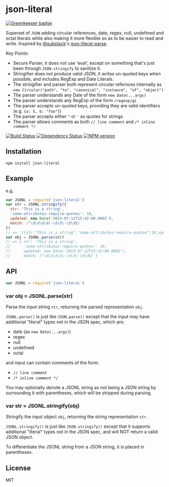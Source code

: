 # json-literal

[![Greenkeeper badge](https://badges.greenkeeper.io/ForbesLindesay/json-literal.svg)](https://greenkeeper.io/)

Superset of `JSON` adding circular references, date, regex, null, undefined and octal literals while also making it more flexible so as to be easier to read and write.  Inspired by [@substack](https://github.com/substack)'s [json-literal-parse](https://github.com/substack/json-literal-parse).

Key Points:

 - Secure Parser, it does not use 'eval', except on something that's just been through `JSON.stringify` to sanitize it.
 - Stringifier does not produce valid JSON, it writes un-quoted keys when possible, and includes RegExp and Date Literals.
 - The stringifier and parser both represent circular refernces internally as `new Circular("path", "to", "canonical", "instance", "of", "object")`
 - The parser understands any Date of the form `new Date(...args)`
 - The parser understands any RegExp of the form `/regexp/gi`
 - The parser accepts un-quoted keys, providing they are valid identifiers (e.g. `{a: 5, b: "foo"}`)
 - The parser accepts either `"` or `'` as quotes for strings
 - The parser allows comments as both `// line comment` and `/* inline comment */`

[![Build Status](https://img.shields.io/travis/ForbesLindesay/json-literal/master.svg)](https://travis-ci.org/ForbesLindesay/json-literal)
[![Dependency Status](https://img.shields.io/david/ForbesLindesay/json-literal.svg)](https://david-dm.org/ForbesLindesay/json-literal)
[![NPM version](https://img.shields.io/npm/v/json-literal.svg)](https://www.npmjs.com/package/json-literal)

## Installation

    npm install json-literal

## Example


e.g.

```js
var JSONL = require('json-literal')
var str = JSONL.stringify({
  str: 'This is a string',
  'some-attributes-require-quotes': 10,
  updated: new Date('2013-07-12T15:42:00.000Z'),
  match: /^\d\d\d\d\-\d\d\-\d\d$/
})
// => '({str:"This is a string","some-attributes-require-quotes":10,updated:new Date("2013-07-12T15:42:00.000Z"),match:/^\\d\\d\\d\\d\\-\\d\\d\\-\\d\\d$/})'
var obj = JSONL.parse(str)
// => { str: 'This is a string',
//      'some-attributes-require-quotes': 10,
//      updated: new Date('2013-07-12T15:42:00.000Z'),
//      match: /^\d\d\d\d\-\d\d\-\d\d$/ }
```

## API

```js
var JSONL = require('json-literal')
```

### var obj = JSONL.parse(str)

Parse the input string `str`, returning the parsed representation `obj`.

`JSONL.parse()` is just like `JSON.parse()` except that the input may have additional "literal" types not in the JSON spec, which are:

 - date (as `new Date(...args)`)
 - regex
 - null
 - undefined
 - octal

and input can contain comments of the form:

 - `// line comment`
 - `/* inline comment */`

You may optionally denote a JSONL string as not being a JSON string by surrounding it with parentheses, which will be stripped during parsing.

### var str = JSONL.stringify(obj)

Stringify the input object `obj`, returning the string representation `str`.

`JSONL.stringify()` is just like `JSON.stringify()` except that it supports additional "literal" types not in the JSON spec, and will NOT return a valid JSON object.

To differentiate the JSONL string from a JSON string, it is placed in parentheses.

## License

  MIT